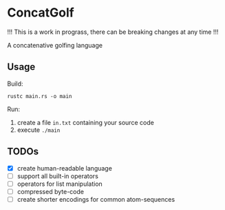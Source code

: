# ConcatGolf
!!! This is a work in prograss, there can be breaking changes at any time !!!

A concatenative golfing language

## Usage

Build:

```
rustc main.rs -o main
```

Run:

1. create a file `in.txt` containing your source code
2. execute `./main`

## TODOs

- [x] create human-readable language
- [ ] support all built-in operators
- [ ] operators for list manipulation
- [ ] compressed byte-code
- [ ] create shorter encodings for common atom-sequences
